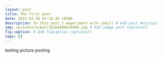 ```yaml
---
layout: post
title: The first post
date: 2021-03-28 07:10:20 +0300
description: In this post I wxperiment with jekyll # Add post description (optional)
img: sprocketrocket/16164898624060.jpg # Add image post (optional)
fig-caption: # Add figcaption (optional)
tags: []
---
```

testing picture posting
